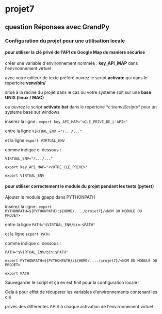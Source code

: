# projet7
question Réponses avec GrandPy
------------------------------

### Configuration du projet pour une utilisation locale

#### pour utiliser la clé privé de l'API de Google Map de maniére sécurisé

créer une variable d'environnement  nommée : **key_API_MAP** dans l'environnement virtuel

avec votre editeur de texte préféré ouvrez le script **activate** qui dans le repertoire  **venv/bin/**

situé à la racine du projet dans le cas ou votre systeme soit sur une **base UNIX (linux / MAC)**

ou ouvrez le script **activate.bat** dans le repertoire **c:\venv\Scripts\** pour un systeme basé sur windows

inserez la ligne : `export key_API_MAP="<CLE_PRIVE_DE_L'API>"`

entre la ligne `VIRTUAL_ENV ="/.../..."`

et la ligne `export VIRTUAL_ENV`

comme indique ci dessous :

`VIRTUAL_ENV="/.../..."`

`export key_API_MAP="<VOTRE_CLE_PRIVE>"`

`export VIRTUAL_ENV`


#### pour utiliser correctement le module du projet pendant les tests (pytest)

Ajouter le module gpapp dans PYTHONPATH

inserez la ligne : `export PYTHONPATH=${PYTHONPATH}:${HOME/..../projet7}/<NOM DU MODULE DU PROJET>`

entre la ligne `PATH="$VIRTUAL_ENV/bin:$PATH"`

et la ligne `export PATH`

comme indique ci dessous :

`PATH="$VIRTUAL_ENV/bin:$PATH"`

`export PYTHONPATH=${PYTHONPATH}:${HOME/..../projet7}/<NOM DU MODULE DU PROJET>`

`export PATH`

Sauvegarder le script et ça en est finit pour la configuration locale !

Cela à pour effet de récuperer les variables d'environnements contenant les clé

privés des differentes APIS à chaque activation de l'environnement virtuel
